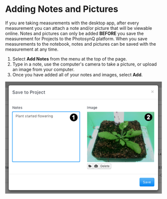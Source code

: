 # Adding Notes and Pictures

If you are taking measurements with the desktop app, after every measurement you can attach a note and/or picture that will be viewable online. Notes and pictures can only be added **BEFORE** you save the measurement for Projects to the PhotosynQ platform. When you save measurements to the notebook, notes and pictures can be saved with the measurement at any time.

1. Select **Add Notes** from the menu at the top of the page.
2. Type in a note, use the computer's camera to take a picture, or upload an image from your computer.
3. Once you have added all of your notes and images, select **Add**.

![Adding Desktop Notes (1) and Pictures (2)](./images/notes.png)
